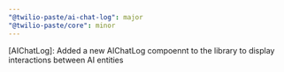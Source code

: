 ```yaml
---
"@twilio-paste/ai-chat-log": major
"@twilio-paste/core": minor
---
```


[AIChatLog]: Added a new AIChatLog compoennt to the library to display interactions between AI entities
